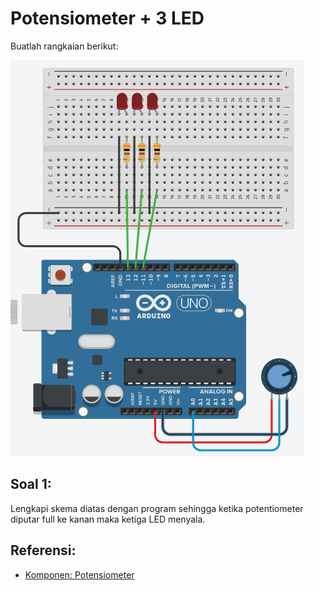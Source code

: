 # Potensiometer + 3 LED

Buatlah rangkaian berikut:

![](res/potentionmeter-3led.png)

## Soal 1:
Lengkapi skema diatas dengan program sehingga ketika potentiometer diputar full ke kanan maka ketiga LED menyala.

## Referensi:
- [Komponen: Potensiometer](../komponen-potensiometer.md)

